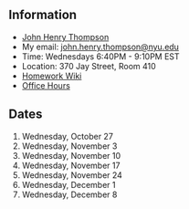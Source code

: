 ## Information

- [John Henry Thompson](http://johnhenrythompson.com)
- My email: john.henry.thompson@nyu.edu
- Time: Wednesdays 6:40PM - 9:10PM EST
- Location: 370 Jay Street, Room 410
- [Homework Wiki](https://github.com/ITPNYU/ICM-2021-Media/wiki/Homework-John-Henry)
- [Office Hours](https://calendar.google.com/calendar/u/0/selfsched?sstoken=UUdFT1BmNTVfLW5BfGRlZmF1bHR8YmZmMzM3NDFjYjFmMGE4NDI1YTFlNWEzNGQwMGY3NTk)

## Dates

1. Wednesday, October 27
2. Wednesday, November 3
3. Wednesday, November 10
4. Wednesday, November 17
5. Wednesday, November 24
6. Wednesday, December 1
7. Wednesday, December 8
